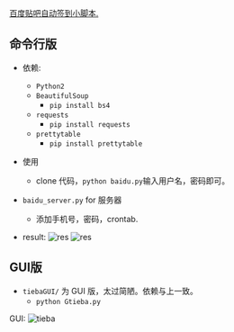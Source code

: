 [百度贴吧自动签到小脚本.](https://xiahei.github.io/2016/06/18/baidu-tieba/)

## 命令行版
- 依赖:
    - `Python2`
    - `BeautifulSoup`
        - `pip install bs4`
    - `requests`
        - `pip install requests`
    - `prettytable`
        - `pip install prettytable`

- 使用
    - clone 代码，`python baidu.py`输入用户名，密码即可。

- `baidu_server.py` for 服务器
    - 添加手机号，密码，crontab.

- result:
![res](http://ww4.sinaimg.cn/large/005NaGmtjw1f4yn4wrnxqj30yl08zaef.jpg)
![res](http://ww2.sinaimg.cn/large/005NaGmtjw1f4yn4j1um9j30p007h0w5.jpg)

## GUI版
- `tiebaGUI/` 为 GUI 版，太过简陋。依赖与上一致。
    - `python Gtieba.py`

GUI:
![tieba](http://ww3.sinaimg.cn/large/005NaGmtjw1f4ymy4xytbj30cn0k8tf1.jpg)
